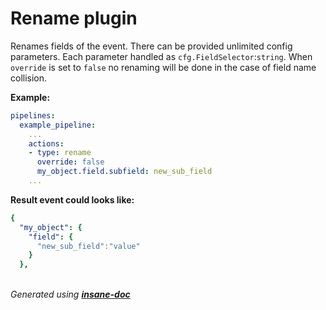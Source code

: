 # Rename plugin
Renames fields of the event. There can be provided unlimited config parameters. Each parameter handled as `cfg.FieldSelector`:`string`.
When `override` is set to `false` no renaming will be done in the case of field name collision.

**Example:**
```yaml
pipelines:
  example_pipeline:
    ...
    actions:
    - type: rename
      override: false
      my_object.field.subfield: new_sub_field
    ...
```

**Result event could looks like:**
```yaml
{
  "my_object": {
    "field": {
      "new_sub_field":"value"
    }
  },
```

<br>*Generated using [__insane-doc__](https://github.com/vitkovskii/insane-doc)*